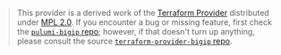 > This provider is a derived work of the [Terraform Provider](https://github.com/terraform-providers/terraform-provider-bigip)
> distributed under [MPL 2.0](https://www.mozilla.org/en-US/MPL/2.0/). If you encounter a bug or missing feature,
> first check the [`pulumi-bigip` repo](/issues); however, if that doesn't turn up anything,
> please consult the source [`terraform-provider-bigip` repo](https://github.com/terraform-providers/terraform-provider-bigip/issues).
